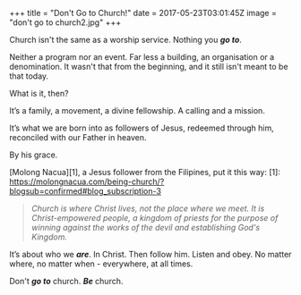 +++
title = "Don't Go to Church!"
date = 2017-05-23T03:01:45Z
image = "don't go to church2.jpg"
+++

Church isn't the same as a worship service. Nothing you ***go to***.

Neither a program nor an event. Far less a building, an organisation or a denomination. It wasn't that from the beginning, and it still isn't meant to be that today.

What is it, then?

It’s a family, a movement, a divine fellowship. A calling and a mission. 

It’s what we are born into as followers of Jesus, redeemed through him, reconciled with our Father in heaven. 

By his grace.

[Molong Nacua][1], a Jesus follower from the Filipines, put it this way:
[1]: https://molongnacua.com/being-church/?blogsub=confirmed#blog_subscription-3
>*Church is where Christ lives, not the place where we meet. It is Christ-empowered people, a kingdom of priests for the purpose of winning against the works of the devil and establishing God's Kingdom.*

It’s about who we ***are***. In Christ. Then follow him. Listen and obey. No matter where, no matter when - everywhere, at all times.

Don't ***go to*** church. ***Be*** church.
